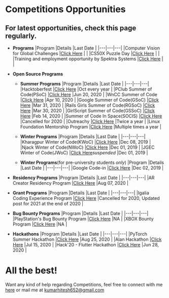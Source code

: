 # Competitions Opportunities

## For latest opportunities, check this page regularly.

- **Programs**
  |Program   |Details   |Last Date   |
  |---|---|---|
  |Computer Vision for Global Challenges   |[Click Here](https://research.fb.com/programs/research-awards/proposals/computer-vision-for-global-challenges-request-for-proposals/#About)   |   |
  |CS50X Puzzle Day   |[Click Here](https://cs50.harvard.edu/x/2020/puzzles/)   |   |
  |Training and employment opportunity by Spektra Systems   |[Click Here](http://blog.spektrasystems.com/2019/04/29/spektra-systems-university-training-employment-program/)   |   |

- **Open Source Programs**
  - **Summer Programs**
    |Program   |Details   |Last Date   |
    |---|---|---|
    |Hacktoberfest   |[Click Here](https://hacktoberfest.digitalocean.com)   |Oct every year   |
    |PClub Summer of Code(PSoC)   |[Click Here](https://www.pclubsummerofcode.in)   |Jun 20, 2020   |
    |WnCC Summer of Code   |[Click Here](https://www.wncc-iitb.org/soc/)   |Apr 10, 2020   |
    |Google Summer of Code(GSoC)   |[Click Here](https://summerofcode.withgoogle.com)   |Mar 31, 2020   |
    |Rails Girls Summer of Code(RGSoC)   |[Click Here](https://railsgirlssummerofcode.org)   |Mar 30, 2020   |
    |GirlScript Summer of Code(GSSoC)   |[Click Here](https://www.gssoc.tech/index.html)   |Feb 14, 2020   |
    |Summer of Code In Space(SOCIS)   |[Click Here](https://socis.esa.int/)   |Cancelled for 2020   |
    |Outreachy   |[Click Here](https://www.outreachy.org)   |Twice a year   |
    |Linux Foundation Mentorship Program   |[Click Here](https://communitybridge.org)   |Multiple times a year   |
    
  - **Winter Programs**
    |Program   |Details   |Last Date   |
    |---|---|---|
    |Kharagpur Winter of Code(KWoC)   |[Click Here](https://kwoc.kossiitkgp.org/)   |Dec 08, 2019   |
    |Njack Winter of Code(NWoC)   |[Click Here](https://njackwinterofcode.github.io/)   |Dec 01, 2019   |
    |JGEC Winter of Code(JWoC)   |[Click Here](https://jwoc.tech/)*suspended*   |Dec 01, 2019   |

  - **Winter Programs**(for pre-university students *only*)
    |Program   |Details   |Last Date   |
    |---|---|---|
    |Google Code-in   |[Click Here](https://codein.withgoogle.com/)   |Dec 02, 2019   |

- **Residency Programs**
  |Program   |Details   |Last Date   |
  |---|---|---|
  |AR Creator Residency Program   |[Click Here](https://lensstudio.snapchat.com/snap-ar-creator-residency-program/)   |Aug 07, 2020   |
  
- **Grant Programs**
  |Program   |Details   |Last Date   |
  |---|---|---|
  |Igalia Coding Experience Program   |[Click Here](https://www.igalia.com/coding-experience/)   |Cancelled for 2020, Updated post for 2021 at the end of 2020   |

- **Bug Bounty Programs**
  |Program   |Details   |Last Date   |
  |---|---|---|
  |PlayStation's Bug Bounty Program   |[Click Here](https://hackerone.com/playstation)   |NA   |
  |XBOX Bounty Program   |[Click Here](https://www.microsoft.com/en-us/msrc/bounty-xbox)   |NA   |
  
- **Hackathons**
  |Program   |Details   |Last Date   |
  |---|---|---|
  |PyTorch Summer Hackathon   |[Click Here](https://pytorch2020.devpost.com)   |Aug 25, 2020   |
  |Alan Hackathon   |[Click Here](https://hackathon.alan.app)   |Jul 15, 2020   |
  |Hack'20 - Flutter Hackathon   |[Click Here](https://flutterhackathon.com/)   |Jun 28, 2020   |
  
# All the best!

Want any kind of help regarding Competitions, feel free to connect with me [here](https://www.linkedin.com/in/hitesh-kumar-a03a2b16b/) or mail me at kumarhitesh652@gmail.com
